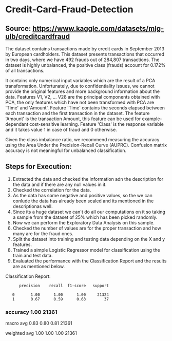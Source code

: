 # Credit-Card-Fraud-Detection

## Source: https://www.kaggle.com/datasets/mlg-ulb/creditcardfraud

The dataset contains transactions made by credit cards in September 2013 by European cardholders. This dataset presents transactions that occurred in two days, where we have 492 frauds out of 284,807 transactions. The dataset is highly unbalanced, the positive class (frauds) account for 0.172% of all transactions.

It contains only numerical input variables which are the result of a PCA transformation. Unfortunately, due to confidentiality issues, we cannot provide the original features and more background information about the data. Features V1, V2, … V28 are the principal components obtained with PCA, the only features which have not been transformed with PCA are 'Time' and 'Amount'. Feature 'Time' contains the seconds elapsed between each transaction and the first transaction in the dataset. The feature 'Amount' is the transaction Amount, this feature can be used for example-dependant cost-sensitive learning. Feature 'Class' is the response variable and it takes value 1 in case of fraud and 0 otherwise.

Given the class imbalance ratio, we recommend measuring the accuracy using the Area Under the Precision-Recall Curve (AUPRC). Confusion matrix accuracy is not meaningful for unbalanced classification.

## Steps for Execution:

1. Extracted the data and checked the information adn the description for the data and if there are any null values in it.
2. Checked the correlation for the data.
3. As the data has some negative and positive values, so the we can conlude the data has already been scaled and its mentioned in the descriptionas well.
4. Since its a huge dataset we can't do all our computations on it so taking a sample from the dataset of 25% which has been picked randomly.
5. Now we can perform the Exploratory Data Analysis on this sample.
6. Checked the number of values are for the proper transaction and how many are for the fraud ones.
7. Split the dataset into training and testing data depending on the X and y features.
8. Trained a simple Logistic Regressor model for classification using the train and test data.
9. Evaluated the performance with the Classification Report and the results are as mentioned below.


Classification Report:

          precision    recall  f1-score   support

       0       1.00      1.00      1.00     21324
       1       0.67      0.59      0.63        37

### accuracy                           1.00     21361
macro avg 0.83 0.80 0.81 21361

weighted avg 1.00 1.00 1.00 21361
